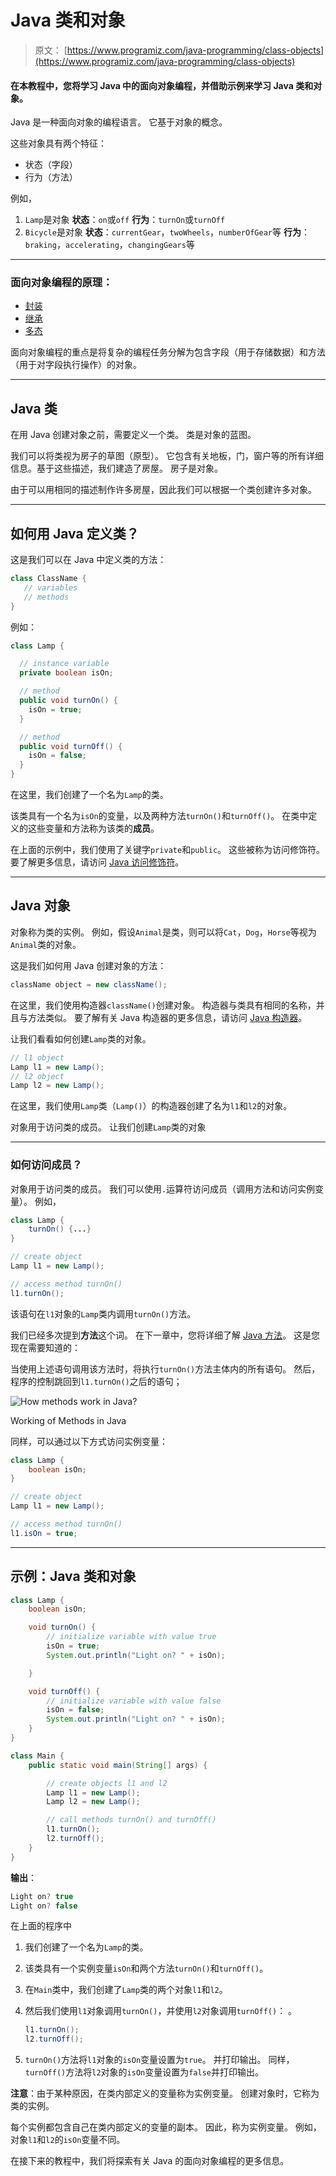 # Java 类和对象

> 原文： [https://www.programiz.com/java-programming/class-objects](https://www.programiz.com/java-programming/class-objects)

#### 在本教程中，您将学习 Java 中的面向对象编程，并借助示例来学习 Java 类和对象。

Java 是一种面向对象的编程语言。 它基于对象的概念。

这些对象具有两个特征：

*   状态（字段）
*   行为（方法）

例如，

1.  `Lamp`是对象
    **状态**：`on`或`off`
    **行为**：`turnOn`或`turnOff`
2.  `Bicycle`是对象
    **状态**：`currentGear`，`twoWheels`，`numberOfGear`等
    **行为**：`braking`，`accelerating`，`changingGears`等

* * *

### 面向对象编程的原理：

*   [封装](/java-programming/encapsulation "Java Encapsulation")
*   [继承](/java-programming/inheritance "Java Inheritance")
*   [多态](/java-programming/polymorphism "Java Polymorphism")

面向对象编程的重点是将复杂的编程任务分解为包含字段（用于存储数据）和方法（用于对字段执行操作）的对象。

* * *

## Java 类

在用 Java 创建对象之前，需要定义一个类。 类是对象的蓝图。

我们可以将类视为房子的草图（原型）。 它包含有关地板，门，窗户等的所有详细信息。基于这些描述，我们建造了房屋。 房子是对象。

由于可以用相同的描述制作许多房屋，因此我们可以根据一个类创建许多对象。

* * *

## 如何用 Java 定义类？

这是我们可以在 Java 中定义类的方法：

```java
class ClassName {
   // variables
   // methods
}
```

例如：

```java
class Lamp {

  // instance variable
  private boolean isOn;

  // method
  public void turnOn() {
    isOn = true;
  }

  // method
  public void turnOff() {
  	isOn = false;
  }
}
```

在这里，我们创建了一个名为`Lamp`的类。

该类具有一个名为`isOn`的变量，以及两种方法`turnOn()`和`turnOff()`。 在类中定义的这些变量和方法称为该类的**成员**。

在上面的示例中，我们使用了关键字`private`和`public`。 这些被称为访问修饰符。 要了解更多信息，请访问 [Java 访问修饰符](/java-programming/access-modifiers "Java Access Modifiers")。

* * *

## Java 对象

对象称为类的实例。 例如，假设`Animal`是类，则可以将`Cat`，`Dog`，`Horse`等视为`Animal`类的对象。

这是我们如何用 Java 创建对象的方法：

```java
className object = new className();
```

在这里，我们使用构造器`className()`创建对象。 构造器与类具有相同的名称，并且与方法类似。 要了解有关 Java 构造器的更多信息，请访问 [Java 构造器](/java-programming/constructors "Java Constructors")。

让我们看看如何创建`Lamp`类的对象。

```java
// l1 object
Lamp l1 = new Lamp();
// l2 object
Lamp l2 = new Lamp();
```

在这里，我们使用`Lamp`类（`Lamp()`）的构造器创建了名为`l1`和`l2`的对象。

对象用于访问类的成员。 让我们创建`Lamp`类的对象

* * *

### 如何访问成员？

对象用于访问类的成员。 我们可以使用`.`运算符访问成员（调用方法和访问实例变量）。 例如，

```java
class Lamp {
    turnOn() {...}
}

// create object
Lamp l1 = new Lamp();

// access method turnOn()
l1.turnOn();
```

该语句在`l1`对象的`Lamp`类内调用`turnOn()`方法。

我们已经多次提到**方法**这个词。 在下一章中，您将详细了解 [Java 方法](/java-programming/methods "Java Methods")。 这是您现在需要知道的：

当使用上述语句调用该方法时，将执行`turnOn()`方法主体内的所有语句。 然后，程序的控制跳回到`l1.turnOn()`之后的语句；

![How methods work in Java?](img/5c2b6e65098d3536292a2a716f96985c.png "Working of Methods in Java")

Working of Methods in Java



同样，可以通过以下方式访问实例变量：

```java
class Lamp {
    boolean isOn;
}

// create object
Lamp l1 = new Lamp();

// access method turnOn()
l1.isOn = true;
```

* * *

## 示例：Java 类和对象

```java
class Lamp {
    boolean isOn;

    void turnOn() {
        // initialize variable with value true
        isOn = true;
        System.out.println("Light on? " + isOn);

    }

    void turnOff() {
        // initialize variable with value false
        isOn = false;
        System.out.println("Light on? " + isOn);
    }
}

class Main {
    public static void main(String[] args) {

        // create objects l1 and l2
        Lamp l1 = new Lamp();
        Lamp l2 = new Lamp();

        // call methods turnOn() and turnOff()
        l1.turnOn();
        l2.turnOff();
    }
}
```

**输出**：

```java
Light on? true
Light on? false
```

在上面的程序中

1.  我们创建了一个名为`Lamp`的类。
2.  该类具有一个实例变量`isOn`和两个方法`turnOn()`和`turnOff()`。
3.  在`Main`类中，我们创建了`Lamp`类的两个对象`l1`和`l2`。
4.  然后我们使用`l1`对象调用`turnOn()`，并使用`l2`对象调用`turnOff()`：
    。

    ```java
    l1.turnOn();
    l2.turnOff();
    ```

5.  `turnOn()`方法将`l1`对象的`isOn`变量设置为`true`。 并打印输出。 同样，`turnOff()`方法将`l2`对象的`isOn`变量设置为`false`并打印输出。

**注意**：由于某种原因，在类内部定义的变量称为实例变量。 创建对象时，它称为类的实例。

每个实例都包含自己在类内部定义的变量的副本。 因此，称为实例变量。 例如，对象`l1`和`l2`的`isOn`变量不同。

在接下来的教程中，我们将探索有关 Java 的面向对象编程的更多信息。